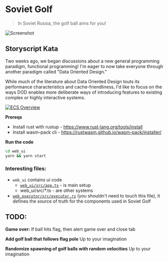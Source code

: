 # Soviet Golf

> In Soviet Russia, the golf ball aims for you! 

![Screenshot](readme-images/golf.png)

## Storyscript Kata

Two weeks ago, we began discussions about a new general programming paradigm, functional programming! I'm eager to now take everyone through another paradigm called "Data Oriented Design."

While much of the literature about Data Oriented Design touts its performance characteristics and cache-friendliness, I'd like to focus on the ways DOD enables more deliberate ways of introducing features to existing complex or highly interactive systems.

[![ECS Overview](readme-images/overview-thumbnail.png)](https://youtu.be/2rW7ALyHaas)


**Prereqs**

 * Install rust with rustup - https://www.rust-lang.org/tools/install
 * Install wasm-pack cli - https://rustwasm.github.io/wasm-pack/installer/

**Run the code**

```sh
cd web_ui
yarn && yarn start
```

### Interesting files:

 - `web_ui` contains ui code
   - [`web_ui/src/app.ts`](web_ui/src/app.ts) - is main setup
   - web_ui/src/*.ts - are other systems
 - [`web_executor/src/executor.rs`](web_executor/src/executor.rs) (you shouldn't need to touch this file), it defines the source of truth for the components used in Soviet Golf

## TODO:

**Game over:**
If ball hits flag, then alert game over and close tab



**Add golf ball that follows flag pole**
Up to your imagination


**Randomize spawning of golf balls with random velocities**
Up to your imagination
